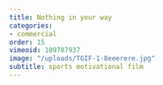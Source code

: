 ```yaml
---
title: Nothing in your way
categories:
- commercial
order: 15
vimeoid: 109787937
image: "/uploads/TGIF-1-8eeerere.jpg"
subtitle: sports motivational film
---
```


